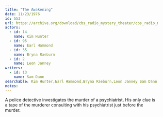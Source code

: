 ```yaml
---
title: "The Awakening"
date: 11/23/1976
id: 553
url: https://archive.org/download/cbs_radio_mystery_theater/cbs_radio_mystery_theater-0551-0600.zip/cbs_radio_mystery_theater-0551-0600%2Fcbsrmt_0553_the_awakening.mp3
actors:  
  - id: 14
    name: Kim Hunter  
  - id: 95
    name: Earl Hammond  
  - id: 35
    name: Bryna Raeburn  
  - id: 2
    name: Leon Janney
writers:  
  - id: 13
    name: Sam Dann
searchable: Kim Hunter,Earl Hammond,Bryna Raeburn,Leon Janney Sam Dann
notes:  
---
```

A police detective investigates the murder of a psychiatrist. His only clue is a tape of the murderer consulting with his psychiatrist just before the murder.